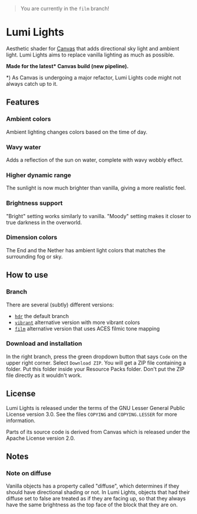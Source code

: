 > You are currently in the `film` branch!

# Lumi Lights
Aesthetic shader for [Canvas](https://github.com/grondag/canvas) that adds directional sky light and ambient light. Lumi Lights aims to replace vanilla lighting as much as possible.

**Made for the latest\* Canvas build (new pipeline).**

\*) As Canvas is undergoing a major refactor, Lumi Lights code might not always catch up to it.

## Features

### Ambient colors
Ambient lighting changes colors based on the time of day.

### Wavy water
Adds a reflection of the sun on water, complete with wavy wobbly effect.

### Higher dynamic range
The sunlight is now much brighter than vanilla, giving a more realistic feel.

### Brightness support
"Bright" setting works similarly to vanilla. "Moody" setting makes it closer to true darkness in the overworld.

### Dimension colors
The End and the Nether has ambient light colors that matches the surrounding fog or sky. 

## How to use

### Branch

There are several (subtly) different versions:
- [`hdr`](../../tree/hdr) the default branch
- [`vibrant`](../../tree/vibrant) alternative version with more vibrant colors
- [`film`](../../tree/film) alternative version that uses ACES filmic tone mapping

### Download and installation

In the right branch, press the green dropdown button that says `Code` on the upper right corner. Select `Download ZIP`. You will get a ZIP file containing a folder. Put this folder inside your Resource Packs folder. Don't put the ZIP file directly as it wouldn't work.

## License

Lumi Lights is released under the terms of the GNU Lesser General Public License version 3.0. See the files `COPYING` and `COPYING.LESSER` for more information.

Parts of its source code is derived from Canvas which is released under the Apache License version 2.0.

## Notes

### Note on diffuse
Vanilla objects has a property called "diffuse", which determines if they should have directional shading or not. In Lumi Lights, objects that had their diffuse set to false are treated as if they are facing up, so that they always have the same brightness as the top face of the block that they are on.

